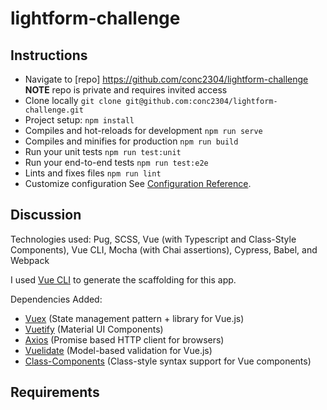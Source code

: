# lightform-challenge

## Instructions

- Navigate to [repo] https://github.com/conc2304/lightform-challenge **NOTE** repo is private and requires invited access
- Clone locally `git clone git@github.com:conc2304/lightform-challenge.git`
- Project setup: `npm install`
- Compiles and hot-reloads for development `npm run serve`
- Compiles and minifies for production `npm run build`
- Run your unit tests `npm run test:unit`
- Run your end-to-end tests `npm run test:e2e`
- Lints and fixes files `npm run lint`
- Customize configuration See [Configuration Reference](https://cli.vuejs.org/config/).

## Discussion

Technologies used: Pug, SCSS, Vue (with Typescript and Class-Style Components), Vue CLI, Mocha (with Chai assertions), Cypress, Babel, and Webpack

I used [Vue CLI](https://cli.vuejs.org/) to generate the scaffolding for this app.

Dependencies Added:
- [Vuex](https://vuex.vuejs.org/guide/) (State management pattern + library for Vue.js)
- [Vuetify](https://vuetifyjs.com/en/) (Material UI Components)
- [Axios](https://www.npmjs.com/package/axios) (Promise based HTTP client for browsers)
- [Vuelidate](https://vuelidate.js.org/#getting-started) (Model-based validation for Vue.js)
- [Class-Components](https://class-component.vuejs.org/) (Class-style syntax support for Vue components)

## Requirements

